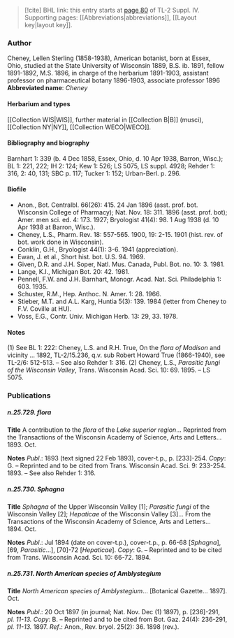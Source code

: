 > [!cite] BHL link: this entry starts at [page 80](https://www.biodiversitylibrary.org/page/33265757) of TL-2 Suppl. IV.
> Supporting pages: [[Abbreviations|abbreviations]], [[Layout key|layout key]].

### Author

Cheney, Lellen Sterling (1858-1938), American botanist, born at Essex, Ohio, studied at the State University of Wisconsin 1889, B.S. ib. 1891, fellow 1891-1892, M.S. 1896, in charge of the herbarium 1891-1903, assistant professor on pharmaceutical botany 1896-1903, associate professor 1896 
**Abbreviated name**: *Cheney*

#### Herbarium and types

[[Collection WIS|WIS]], further material in [[Collection B|B]] (musci), [[Collection NY|NY]], [[Collection WECO|WECO]].

#### Bibliography and biography

Barnhart 1: 339 (b. 4 Dec 1858, Essex, Ohio, d. 10 Apr 1938, Barron, Wisc.); BL 1: 221, 222; IH 2: 124; Kew 1: 526; LS 5075, LS suppl. 4928; Rehder 1: 316, 2: 40, 131; SBC p. 117; Tucker 1: 152; Urban-Berl. p. 296.

#### Biofile

- Anon., Bot. Centralbl. 66(26): 415. 24 Jan 1896 (asst. prof. bot. Wisconsin College of Pharmacy); Nat. Nov. 18: 311. 1896 (asst. prof. bot); Amer. men sci. ed. 4: 173. 1927; Bryologist 41(4): 98. 1 Aug 1938 (d. 10 Apr 1938 at Barron, Wisc.).
- Cheney, L.S., Pharm. Rev. 18: 557-565. 1900, 19: 2-15. 1901 (hist. rev. of bot. work done in Wisconsin).
- Conklin, G.H., Bryologist 44(1): 3-6. 1941 (appreciation).
- Ewan, J. et al., Short hist. bot. U.S. 94. 1969.
- Given, D.R. and J.H. Soper, Natl. Mus. Canada, Publ. Bot. no. 10: 3. 1981.
- Lange, K.I., Michigan Bot. 20: 42. 1981.
- Pennell, F.W. and J.H. Barnhart, Monogr. Acad. Nat. Sci. Philadelphia 1: 603. 1935.
- Schuster, R.M., Hep. Anthoc. N. Amer. 1: 28. 1966.
- Stieber, M.T. and A.L. Karg, Huntia 5(3): 139. 1984 (letter from Cheney to F.V. Coville at HU).
- Voss, E.G., Contr. Univ. Michigan Herb. 13: 29, 33. 1978.

#### Notes

(1) See BL 1: 222: Cheney, L.S. and R.H. True, On the *flora of Madison* and vicinity ... 1892, TL-2/15.236, q.v. sub Robert Howard True (1866-1940), see TL-2/6: 512-513. – See also Rehder 1: 316.
(2) Cheney, L.S., *Parasitic fungi of the Wisconsin Valley*, Trans. Wisconsin Acad. Sci. 10: 69. 1895. – LS 5075.

### Publications

##### n.25.729. flora

**Title**
A contribution to the *flora* of the *Lake superior region*... Reprinted from the Transactions of the Wisconsin Academy of Science, Arts and Letters... 1893. Oct.

**Notes**
*Publ*.: 1893 (text signed 22 Feb 1893), cover-t.p., p. \[233\]-254. *Copy*: G. – Reprinted and to be cited from Trans. Wisconsin Acad. Sci. 9: 233-254. 1893. – See also Rehder 1: 316.

##### n.25.730. Sphagna

**Title**
*Sphagna* of the Upper Wisconsin Valley \[1\]; *Parasitic fungi* of the Wisconsin Valley \[2\]; *Hepaticae* of the Wisconsin Valley \[3\]... From the Transactions of the Wisconsin Academy of Science, Arts and Letters... 1894. Oct.

**Notes**
*Publ*.: Jul 1894 (date on cover-t.p.), cover-t.p., p. 66-68 \[*Sphagna*\], \[69, *Parasitic*...\], \[70\]-72 \[*Hepaticae*\]. *Copy*: G. – Reprinted and to be cited from Trans. Wisconsin Acad. Sci. 10: 66-72. 1894.

##### n.25.731. North American species of Amblystegium

**Title**
*North American species of Amblystegium*... \[Botanical Gazette... 1897\]. Oct.

**Notes**
*Publ*.: 20 Oct 1897 (in journal; Nat. Nov. Dec (1) 1897), p. \[236\]-291, *pl. 11-13.* *Copy*: B. – Reprinted and to be cited from Bot. Gaz. 24(4): 236-291, *pl. 11-13.* 1897.
*Ref*.: Anon., Rev. bryol. 25(2): 36. 1898 (rev.).

